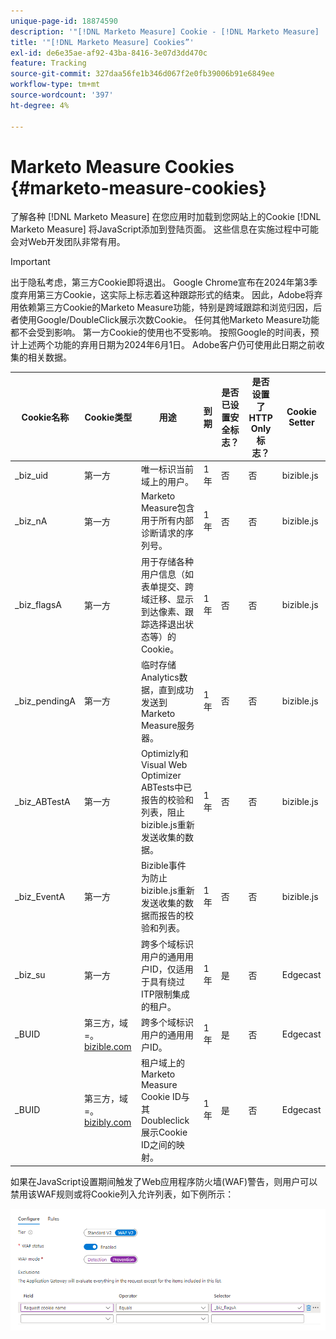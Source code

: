 ```yaml
---
unique-page-id: 18874590
description: '"[!DNL Marketo Measure] Cookie - [!DNL Marketo Measure]  — 产品文档”'
title: '"[!DNL Marketo Measure] Cookies”'
exl-id: de6e35ae-af92-43ba-8416-3e07d3dd470c
feature: Tracking
source-git-commit: 327daa56fe1b346d067f2e0fb39006b91e6849ee
workflow-type: tm+mt
source-wordcount: '397'
ht-degree: 4%

---
```


# Marketo Measure Cookies {#marketo-measure-cookies}

了解各种 [!DNL Marketo Measure] 在您应用时加载到您网站上的Cookie [!DNL Marketo Measure] 将JavaScript添加到登陆页面。 这些信息在实施过程中可能会对Web开发团队非常有用。

>[!IMPORTANT]
>
>出于隐私考虑，第三方Cookie即将退出。 Google Chrome宣布在2024年第3季度弃用第三方Cookie，这实际上标志着这种跟踪形式的结束。 因此，Adobe将弃用依赖第三方Cookie的Marketo Measure功能，特别是跨域跟踪和浏览归因，后者使用Google/DoubleClick展示次数Cookie。 任何其他Marketo Measure功能都不会受到影响。 第一方Cookie的使用也不受影响。 按照Google的时间表，预计上述两个功能的弃用日期为2024年6月1日。 Adobe客户仍可使用此日期之前收集的相关数据。

<table>
<thead>
  <tr>
    <th>Cookie名称</th>
    <th>Cookie类型</th>
    <th>用途</th>
    <th>到期</th>
    <th>是否已设置安全标志？<br></th>
    <th>是否设置了HTTP Only标志？</th>
    <th>Cookie Setter</th>
  </tr>
</thead>
<tbody>
  <tr>
    <td>_biz_uid</td>
    <td>第一方</td>
    <td>唯一标识当前域上的用户。</td>
    <td>1年</td>
    <td>否</td>
    <td>否</td>
    <td>bizible.js</td>
  </tr>
  <tr>
    <td>_biz_nA</td>
    <td>第一方</td>
    <td>Marketo Measure包含用于所有内部诊断请求的序列号。</td>
    <td>1年</td>
    <td>否</td>
    <td>否</td>
    <td>bizible.js</td>
  </tr>
  <tr>
    <td>_biz_flagsA</td>
    <td>第一方</td>
    <td>用于存储各种用户信息（如表单提交、跨域迁移、显示到达像素、跟踪选择退出状态等）的Cookie。</td>
    <td>1年</td>
    <td>否</td>
    <td>否</td>
    <td>bizible.js</td>
  </tr>
  <tr>
    <td>_biz_pendingA</td>
    <td>第一方</td>
    <td>临时存储Analytics数据，直到成功发送到Marketo Measure服务器。</td>
    <td>1年</td>
    <td>否</td>
    <td>否</td>
    <td>bizible.js</td>
  </tr>
  <tr>
    <td>_biz_ABTestA</td>
    <td>第一方</td>
    <td>Optimizly和Visual Web Optimizer ABTests中已报告的校验和列表，阻止bizible.js重新发送收集的数据。</td>
    <td>1年</td>
    <td>否</td>
    <td>否</td>
    <td>bizible.js</td>
  </tr>
  <tr>
    <td>_biz_EventA</td>
    <td>第一方</td>
    <td>Bizible事件为防止bizible.js重新发送收集的数据而报告的校验和列表。</td>
    <td>1年</td>
    <td>否</td>
    <td>否</td>
    <td>bizible.js</td>
  </tr>
  <tr>
    <td>_biz_su</td>
    <td>第一方</td>
    <td>跨多个域标识用户的通用用户ID，仅适用于具有绕过ITP限制集成的租户。</td>
    <td>1年</td>
    <td>是</td>
    <td>否</td>
    <td>Edgecast</td>
  </tr>
  <tr>
    <td>_BUID</td>
    <td>第三方，域=。<a href="http://bizible.com/">bizible.com</a></td>
    <td>跨多个域标识用户的通用用户ID。</td>
    <td>1年</td>
    <td>是</td>
    <td>否</td>
    <td>Edgecast</td>
  </tr>
  <tr>
    <td>_BUID</td>
    <td>第三方，域=。<a href="http://bizibly.com/">bizibly.com</a></td>
    <td>租户域上的Marketo Measure Cookie ID与其Doubleclick展示Cookie ID之间的映射。</td>
    <td>1年</td>
    <td>是</td>
    <td>否</td>
    <td>Edgecast</td>
  </tr>
</tbody>
</table>

如果在JavaScript设置期间触发了Web应用程序防火墙(WAF)警告，则用户可以禁用该WAF规则或将Cookie列入允许列表，如下例所示：

![](assets/marketo-measure-cookies-1.png)
